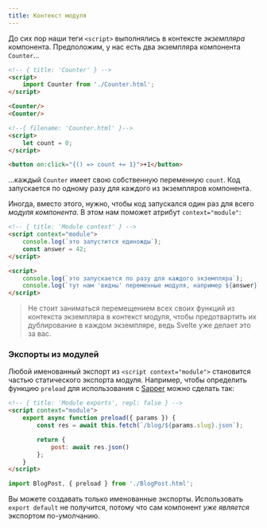 ```yaml
---
title: Контекст модуля
---
```


До сих пор наши теги `<script>` выполнялись в контексте *экземпляра* компонента. Предположим, у нас есть два экземпляра компонента `Counter`...

```html
<!-- { title: 'Counter' } -->
<script>
	import Counter from './Counter.html';
</script>

<Counter/>
<Counter/>
```

```html
<!--{ filename: 'Counter.html' }-->
<script>
	let count = 0;
</script>

<button on:click="{() => count += 1}">+1</button>
```
...каждый `Counter` имеет свою собственную переменную `count`. Код запускается по одному разу для каждого из экземпляров компонента.

Иногда, вместо этого, нужно, чтобы код запускался один раз для всего *модуля компонента*. В этом нам поможет атрибут `context="module"`:

```html
<!-- { title: 'Module context' } -->
<script context="module">
	console.log(`это запустится единожды`);
	const answer = 42;
</script>

<script>
	console.log(`это запускается по разу для каждого экземпляра`);
	console.log(`тут нам 'видны' переменные модуля, например ${answer}`);
</script>
```

> Не стоит заниматься перемещением всех своих функций из контекста экземпляра в контекст модуля, чтобы предотвартить их дублирование в каждом экземпляре, ведь Svelte уже делает это за вас.


### Экспорты из модулей

Любой именованный экспорт из `<script context="module">` становится частью статического экспорта модуля. Например, чтобы определить функцию `preload` для использования с [Sapper](https://sapper.svelte.technology) можно сделать так:

```html
<!-- { title: 'Module exports', repl: false } -->
<script context="module">
	export async function preload({ params }) {
		const res = await this.fetch(`/blog/${params.slug}.json`);

		return {
			post: await res.json()
		};
	}
</script>
```

```js
import BlogPost, { preload } from './BlogPost.html';
```

Вы можете создавать только именованные экспорты. Использовать `export default` не получится, потому что сам компонент *уже является* экспортом по-умолчанию.